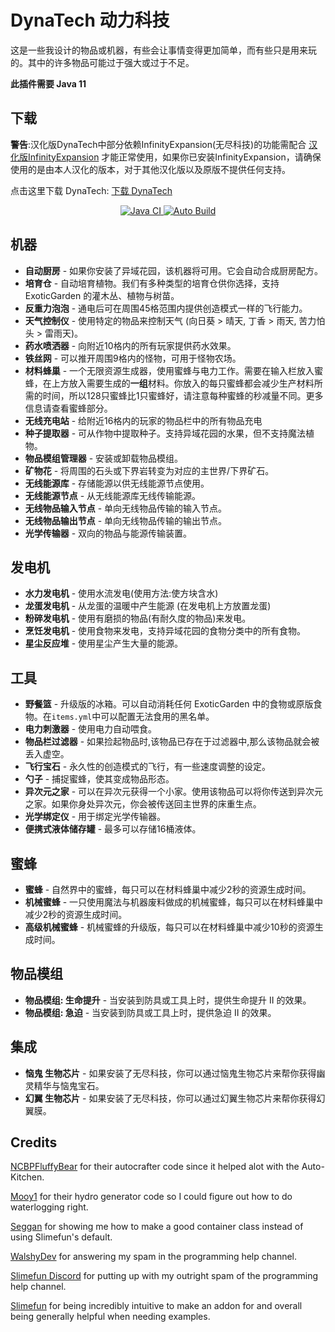 # DynaTech 动力科技

这是一些我设计的物品或机器，有些会让事情变得更加简单，而有些只是用来玩的。其中的许多物品可能过于强大或过于不足。

**此插件需要 Java 11**

## 下载

**警告**:汉化版DynaTech中部分依赖InfinityExpansion(无尽科技)的功能需配合 [汉化版InfinityExpansion](https://github.com/ybw0014/InfinityExpansion-CN) 才能正常使用，如果你已安装InfinityExpansion，请确保使用的是由本人汉化的版本，对于其他汉化版以及原版不提供任何支持。

点击这里下载 DynaTech: [下载 DynaTech](https://github.com/ybw0014/DynaTech-CN/actions/workflows/build.yml)

<p align="center">
  <a href="https://github.com/ybw0014/DynaTech-CN/actions/workflows/maven.yml">
    <img src="https://github.com/ybw0014/DynaTech-CN/actions/workflows/maven.yml/badge.svg" alt="Java CI"/>
  </a>

  <a href="https://github.com/ybw0014/DynaTech-CN/actions/workflows/build.yml">
    <img src="https://github.com/ybw0014/DynaTech-CN/actions/workflows/build.yml/badge.svg" alt="Auto Build"/>
  </a>
</p>

## 机器

- **自动厨房** - 如果你安装了异域花园，该机器将可用。它会自动合成厨房配方。
- **培育仓** - 自动培育植物。我们有多种类型的培育仓供你选择，支持 ExoticGarden 的灌木丛、植物与树苗。
- **反重力泡泡** - 通电后可在周围45格范围内提供创造模式一样的飞行能力。
- **天气控制仪** - 使用特定的物品来控制天气 (向日葵 > 晴天, 丁香 > 雨天, 苦力怕头 > 雷雨天)。
- **药水喷洒器** - 向附近10格内的所有玩家提供药水效果。
- **铁丝网** - 可以推开周围9格内的怪物，可用于怪物农场。
- **材料蜂巢** - 一个无限资源生成器，使用蜜蜂与电力工作。需要在输入栏放入蜜蜂，在上方放入需要生成的**一组**材料。你放入的每只蜜蜂都会减少生产材料所需的时间，所以128只蜜蜂比1只蜜蜂好，请注意每种蜜蜂的秒减量不同。更多信息请查看蜜蜂部分。
- **无线充电站** - 给附近16格内的玩家的物品栏中的所有物品充电
- **种子提取器** - 可从作物中提取种子。支持异域花园的水果，但不支持魔法植物。
- **物品模组管理器** - 安装或卸载物品模组。
- **矿物花** - 将周围的石头或下界岩转变为对应的主世界/下界矿石。
- **无线能源库** - 存储能源以供无线能源节点使用。
- **无线能源节点** - 从无线能源库无线传输能源。
- **无线物品输入节点** - 单向无线物品传输的输入节点。
- **无线物品输出节点** - 单向无线物品传输的输出节点。
- **光学传输器** - 双向的物品与能源传输装置。

## 发电机

- **水力发电机** - 使用水流发电(使用方法:使方块含水)
- **龙蛋发电机** - 从龙蛋的温暖中产生能源 (在发电机上方放置龙蛋)
- **粉碎发电机** - 使用有磨损的物品(有耐久度的物品)来发电。
- **烹饪发电机** - 使用食物来发电，支持异域花园的食物分类中的所有食物。
- **星尘反应堆** - 使用星尘产生大量的能源。

## 工具

- **野餐篮** - 升级版的冰箱。可以自动消耗任何 ExoticGarden 中的食物或原版食物。在`items.yml`中可以配置无法食用的黑名单。
- **电力刺激器** - 使用电力自动喂食。
- **物品栏过滤器** - 如果捡起物品时,该物品已存在于过滤器中,那么该物品就会被丢入虚空。
- **飞行宝石** - 永久性的创造模式的飞行，有一些速度调整的设定。
- **勺子** - 捕捉蜜蜂，使其变成物品形态。
- **异次元之家** - 可以在异次元获得一个小家。使用该物品可以将你传送到异次元之家。如果你身处异次元，你会被传送回主世界的床重生点。
- **光学绑定仪** - 用于绑定光学传输器。
- **便携式液体储存罐** - 最多可以存储16桶液体。

## 蜜蜂

- **蜜蜂** - 自然界中的蜜蜂，每只可以在材料蜂巢中减少2秒的资源生成时间。
- **机械蜜蜂** - 一只使用魔法与机器废料做成的机械蜜蜂，每只可以在材料蜂巢中减少2秒的资源生成时间。
- **高级机械蜜蜂** - 机械蜜蜂的升级版，每只可以在材料蜂巢中减少10秒的资源生成时间。

## 物品模组

- **物品模组: 生命提升** - 当安装到防具或工具上时，提供生命提升 II 的效果。
- **物品模组: 急迫** - 当安装到防具或工具上时，提供急迫 II 的效果。

## 集成

 - **恼鬼 生物芯片** - 如果安装了无尽科技，你可以通过恼鬼生物芯片来帮你获得幽灵精华与恼鬼宝石。
 - **幻翼 生物芯片** - 如果安装了无尽科技，你可以通过幻翼生物芯片来帮你获得幻翼膜。
## Credits

 [NCBPFluffyBear](https://github.com/ncbpfluffybear) for their autocrafter code since it helped alot with the Auto-Kitchen.

 [Mooy1](https://github.com/mooy1) for their hydro generator code so I could figure out how to do waterlogging right.

 [Seggan](https://github.com/seggan) for showing me how to make a good container class instead of using Slimefun's default.

 [WalshyDev](https://github.com/WalshyDev) for answering my spam in the programming help channel.

 [Slimefun Discord](https://slimefun.dev/discord) for putting up with my outright spam of the programming help channel.

 [Slimefun](https://github.com/slimefun/slimefun4) for being incredibly intuitive to make an addon for and overall being generally helpful when needing examples.
